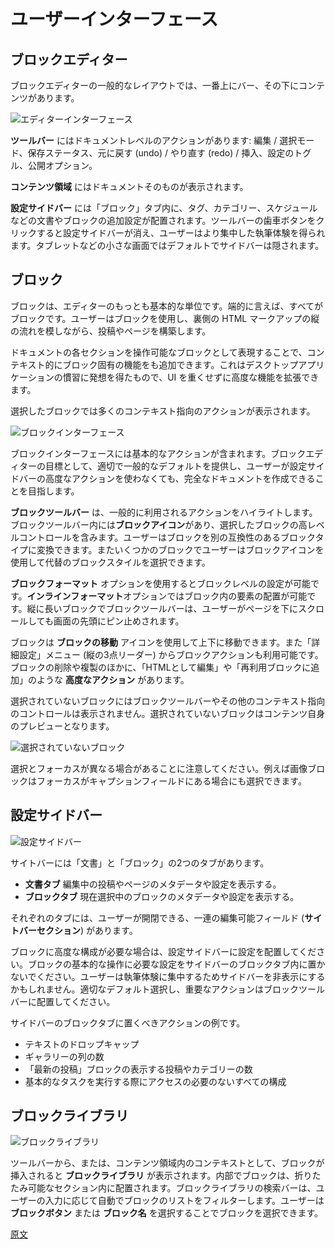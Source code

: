 <!-- 
# User Interface
 -->
# ユーザーインターフェース

<!-- 
## The Block Editor
 -->
## ブロックエディター

<!-- 
The block editor’s general layout uses a bar at the top, with content below.
 -->
ブロックエディターの一般的なレイアウトでは、一番上にバー、その下にコンテンツがあります。

<!-- 
![Editor Interface](https://cldup.com/VWA_jMcIRw-3000x3000.png)
 -->
![エディターインターフェース](https://cldup.com/VWA_jMcIRw-3000x3000.png)

<!-- 
The **Toolbar** contains document-level actions: Editor/Select modes, save status, global actions for undo/redo/insert, the settings toggle, and publish options.

The **Content Area** contains the document itself.

The **Settings Sidebar** contains additional settings for the document (tags, categories, schedule etc.) and for blocks in the “Block” tab. A cog button in the toolbar hides the Settings Sidebar, allowing the user to enjoy a more immersive writing experience. On small screens, the sidebar is hidden by default. 
 -->
**ツールバー** にはドキュメントレベルのアクションがあります: 編集 / 選択モード、保存ステータス、元に戻す (undo) / やり直す (redo) / 挿入、設定のトグル、公開オプション。

**コンテンツ領域** にはドキュメントそのものが表示されます。

**設定サイドバー** には「ブロック」タブ内に、タグ、カテゴリー、スケジュールなどの文書やブロックの追加設定が配置されます。ツールバーの歯車ボタンをクリックすると設定サイドバーが消え、ユーザーはより集中した執筆体験を得られます。タブレットなどの小さな画面ではデフォルトでサイドバーは隠されます。

<!-- 
## The Block
 -->
## ブロック

<!-- 
The block itself is the most basic unit of the editor. Generally speaking, everything is a block. Users build posts and pages using blocks, mimicking the vertical flow of the underlying HTML markup. 
 -->
ブロックは、エディターのもっとも基本的な単位です。端的に言えば、すべてがブロックです。ユーザーはブロックを使用し、裏側の HTML マークアップの縦の流れを模しながら、投稿やページを構築します。

<!-- 
By surfacing each section of the document as a manipulatable block, we surface block-specific features contextually. This is inspired by desktop app conventions, and allows for a breadth of advanced features without weighing down the UI. 
 -->
ドキュメントの各セクションを操作可能なブロックとして表現することで、コンテキスト的にブロック固有の機能をも追加できます。これはデスクトップアプリケーションの慣習に発想を得たもので、UI を重くせずに高度な機能を拡張できます。

<!-- 
A selected block shows a number of contextual actions:
 -->
選択したブロックでは多くのコンテキスト指向のアクションが表示されます。

<!-- 
![Block Interface](https://cldup.com/3tQqIncKPB-3000x3000.png)
 -->
![ブロックインターフェース](https://cldup.com/3tQqIncKPB-3000x3000.png)

<!-- 
The block interface has basic actions. The block editor aims for good, common defaults, so users should be able to create a complete document without actually needing the advanced actions in the Settings Sidebar.
 -->
ブロックインターフェースには基本的なアクションが含まれます。ブロックエディターの目標として、適切で一般的なデフォルトを提供し、ユーザーが設定サイドバーの高度なアクションを使わなくても、完全なドキュメントを作成できることを目指します。

<!-- 
**The Block Toolbar** highlights commonly-used actions. The **Block Icon** lives in the block toolbar, and contains high-level controls for the selected block. It primarily allows users to transform a block into another type of compatible block. Some blocks also use the block icon for users to choose from a set of alternate block styles.
 -->
**ブロックツールバー** は、一般的に利用されるアクションをハイライトします。ブロックツールバー内には**ブロックアイコン**があり、選択したブロックの高レベルコントロールを含みます。ユーザーはブロックを別の互換性のあるブロックタイプに変換できます。またいくつかのブロックでユーザーはブロックアイコンを使用して代替のブロックスタイルを選択できます。

<!-- 
The **Block Formatting** options let users adjust block-level settings, and the **Inline Formatting** options allow adjustments to elements inside the block. When a block is long, the block toolbar pins itself to the top of the screen as the user scrolls down the page.
 -->

**ブロックフォーマット** オプションを使用するとブロックレベルの設定が可能です。**インラインフォーマット**オプションではブロック内の要素の配置が可能です。縦に長いブロックでブロックツールバーは、ユーザーがページを下にスクロールしても画面の先頭にピン止めされます。
<!-- 
Blocks can be moved up and down via the **Block Mover** icons. Additional block actions are available via an ellipsis menu: deleting and duplicating blocks, as well as **advanced actions** like “Edit as HTML” and “Convert to Reusable Block.”
 -->
ブロックは **ブロックの移動** アイコンを使用して上下に移動できます。また「詳細設定」メニュー (縦の3点リーダー) からブロックアクションも利用可能です。ブロックの削除や複製のほかに、「HTMLとして編集」や「再利用ブロックに追加」のような **高度なアクション** があります。

<!-- 
An unselected block does not show the block toolbar or any other contextual controls. In effect, an unselected block is a preview of the content itself:
 -->
選択されていないブロックにはブロックツールバーやその他のコンテキスト指向のコントロールは表示されません。選択されていないブロックはコンテンツ自身のプレビューとなります。

<!-- 
![Unselected Block](https://cldup.com/DH9HZnEgwH-3000x3000.png)
 -->
![選択されていないブロック](https://cldup.com/DH9HZnEgwH-3000x3000.png)

<!-- 
Please note that selection and focus can be different. An image block can be selected while the focus is on the caption field.
 -->
選択とフォーカスが異なる場合があることに注意してください。例えば画像ブロックはフォーカスがキャプションフィールドにある場合にも選択できます。

<!-- 
## Settings Sidebar
 -->
## 設定サイドバー
<!-- 
![Settings Sidebar](https://cldup.com/iAqrn6Gc8o-3000x3000.png)
 -->
![設定サイドバー](https://cldup.com/iAqrn6Gc8o-3000x3000.png)

<!-- 
The sidebar has two tabs, Document and Block:

- The **Document Tab** shows metadata and settings for the post or page being edited.
- The **Block Tab** shows metadata and settings for the currently selected block.
 -->
サイトバーには「文書」と「ブロック」の2つのタブがあります。

- **文書タブ** 編集中の投稿やページのメタデータや設定を表示する。
- **ブロックタブ** 現在選択中のブロックのメタデータや設定を表示する。

<!-- 
Each tab has sets of editable fields (**Sidebar Sections**) that users can toggle open or closed. 
 -->
それぞれのタブには、ユーザーが開閉できる、一連の編集可能フィールド (**サイトバーセクション**) があります。

<!-- 
If a block requires advanced configuration, those settings should live in the Settings Sidebar. Don’t put anything in the sidebar block tab that is necessary for the basic operation of your block; your user might dismiss the sidebar for an immersive writing experience. Pick good defaults, and make important actions available in the block toolbar.
 -->
ブロックに高度な構成が必要な場合は、設定サイドバーに設定を配置してください。ブロックの基本的な操作に必要な設定をサイドバーのブロックタブ内に置かないでください。ユーザーは執筆体験に集中するためサイドバーを非表示にするかもしれません。適切なデフォルト選択し、重要なアクションはブロックツールバーに配置してください。

<!-- 
Actions that could go in the block tab of the sidebar could be:

- Drop cap, for text
- Number of columns for galleries
- Number of posts, or category, in the “Latest Posts” block
- Any configuration that you don’t need access to in order to perform basic tasks
 -->
サイドバーのブロックタブに置くべきアクションの例です。

- テキストのドロップキャップ
- ギャラリーの列の数
- 「最新の投稿」ブロックの表示する投稿やカテゴリーの数
- 基本的なタスクを実行する際にアクセスの必要のないすべての構成

<!-- 
## Block Library
 -->
## ブロックライブラリ
<!-- 
![Block Library](https://cldup.com/7QoQIoLk-A-3000x3000.png)
 -->
![ブロックライブラリ](https://cldup.com/7QoQIoLk-A-3000x3000.png)
<!-- 
The **Block Library** appears when someone inserts a block, whether via the toolbar, or contextually within the content area. Inside, blocks are organized into expandable sections. The block library’s search bar auto-filters the list of blocks as the user types. Users can choose a block by selecting the **Block Button** or the **Block Name**.
 -->
ツールバーから、または、コンテンツ領域内のコンテキストとして、ブロックが挿入されると **ブロックライブラリ** が表示されます。内部でブロックは、折りたたみ可能なセクション内に配置されます。ブロックライブラリの検索バーは、ユーザーの入力に応じて自動でブロックのリストをフィルターします。ユーザーは **ブロックボタン** または **ブロック名** を選択することでブロックを選択できます。

[原文](https://github.com/WordPress/gutenberg/blob/trunk/docs/designers-developers/designers/user-interface.md)
